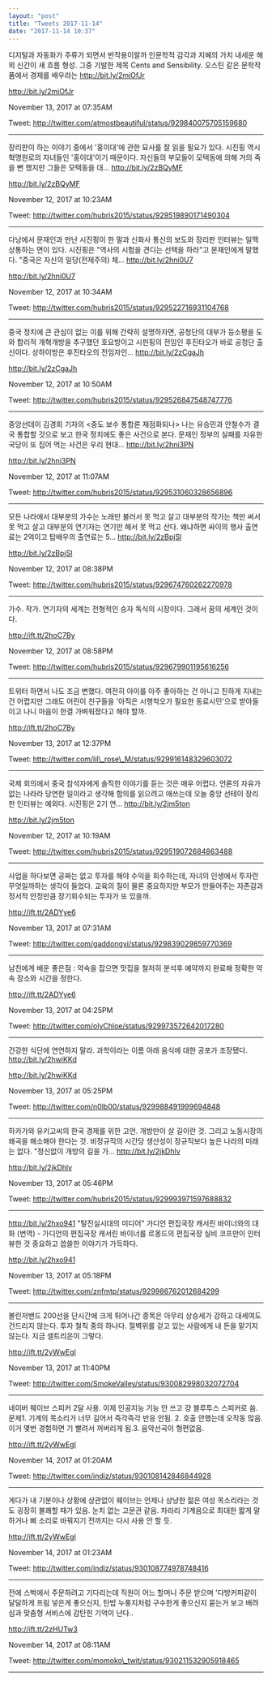 ```yaml
---
layout: "post"
title: "Tweets 2017-11-14"
date: "2017-11-14 10:37"
---
```



디지털과 자동화가 주류가 되면서 반작용이랄까 인문학적 감각과 지혜의 가치 내세운 해외 신간이 새 흐름 형성. 그중 기발한 제목 Cents and Sensibility. 오스틴 같은 문학작품에서 경제를 배우라는 http://bit.ly/2miOfJr



http://bit.ly/2miOfJr



November 13, 2017 at 07:35AM



Tweet: http://twitter.com/atmostbeautiful/status/929840075705159680



----------------------------------



장리판이 하는 이야기 중에서 '홍이대'에 관한 묘사를 잘 읽을 필요가 있다. 시진핑 역시 혁명원로의 자녀들인 '홍이대'이기 때문이다. 자신들의 부모들이 모택동에 의해 거의 죽을 뻔 했지만 그들은 모택동을 대… http://bit.ly/2zBQyMF



http://bit.ly/2zBQyMF



November 12, 2017 at 10:23AM



Tweet: http://twitter.com/hubris2015/status/929519890171490304



----------------------------------



다낭에서 문재인과 만난 시진핑이 한 말과 신화사 통신의 보도와 장리판 인터뷰는 일맥상통하는 면이 있다. 시진핑은 "역사의 시험을 견디는 선택을 하라"고 문재인에게 말했다. "중국은 자신의 일당\(전제주의\) 체… http://bit.ly/2hni0U7



http://bit.ly/2hni0U7



November 12, 2017 at 10:34AM



Tweet: http://twitter.com/hubris2015/status/929522716931104768



----------------------------------



중국 정치에 큰 관심이 없는 이를 위해 간략히 설명하자면, 공청단의 대부가 등소평을 도와 합리적 개혁개방을 추구했던 호요방이고 시핀핑의 전임인 후진타오가 바로 공청단 출신이다. 상하이방은 후진타오의 전임자인… http://bit.ly/2zCgaJh



http://bit.ly/2zCgaJh



November 12, 2017 at 10:50AM



Tweet: http://twitter.com/hubris2015/status/929526847548747776



----------------------------------



중앙선데이 김경희 기자의 &lt;중도 보수 통합론 재점화되나&gt; 나는 유승민과 안철수가 결국 통합할 것으로 보고 한국 정치에도 좋은 사건으로 본다. 문재인 정부의 실패를 자유한국당이 또 집어 먹는 사건은 우리 현대… http://bit.ly/2hni3PN



http://bit.ly/2hni3PN



November 12, 2017 at 11:07AM



Tweet: http://twitter.com/hubris2015/status/929531060328656896



----------------------------------



모든 나라에서 대부분의 가수는 노래만 불러서 못 먹고 살고 대부분의 작가는 책만 써서 못 먹고 살고 대부분의 연기자는 연기만 해서 못 먹고 산다. 왜냐하면 싸이의 행사 출연료는 2억이고 탑배우의 출연료는 5… http://bit.ly/2zBpjSl



http://bit.ly/2zBpjSl



November 12, 2017 at 08:38PM



Tweet: http://twitter.com/hubris2015/status/929674760262270978



----------------------------------



가수. 작가. 연기자의 세계는 전형적인 승자 독식의 시장이다. 그래서 꿈의 세계인 것이다.



http://ift.tt/2hoC7By



November 12, 2017 at 08:58PM



Tweet: http://twitter.com/hubris2015/status/929679901195616256



----------------------------------



트위터 하면서 나도 조금 변했다. 여전히 아이를 아주 좋아하는 건 아니고 친하게 지내는 건 어렵지만 그래도 어린이 친구들을 '아직은 시행착오가 필요한 동료시민'으로 받아들이고 나니 마음이 한결 가벼워졌다고 해야 할까.



http://ift.tt/2hoC7By



November 13, 2017 at 12:37PM



Tweet: http://twitter.com/lil\_rose\_M/status/929916148329603072



----------------------------------



국제 회의에서 중국 참석자에게 솔직한 이야기를 듣는 것은 매우 어렵다. 언론의 자유가 없는 나라라 당연한 일이라고 생각해 함의를 읽으려고 애쓰는데 오늘 중앙 선테이 장리판 인터뷰는 예외다. 시진핑은 2기 연… http://bit.ly/2jm5ton



http://bit.ly/2jm5ton



November 12, 2017 at 10:19AM



Tweet: http://twitter.com/hubris2015/status/929519072684863488



----------------------------------



사업을 하다보면 공짜는 없고 투자를 해야 수익을 회수하는데, 자녀의 인생에서 투자란 무엇일까하는 생각이 들었다. 교육의 질이 물론 중요하지만 부모가 만들어주는 자존감과 정서적 안정만큼 장기회수되는 투자가 또 있을까.



http://ift.tt/2ADYye6



November 13, 2017 at 07:31AM



Tweet: http://twitter.com/gaddongyi/status/929839029859770369



----------------------------------



남친에게 배운 좋은점 : 약속을 잡으면 맛집을 철저히 분석후 예약까지 완료해 정확한 약속 장소와 시간을 정한다.



http://ift.tt/2ADYye6



November 13, 2017 at 04:25PM



Tweet: http://twitter.com/olyChloe/status/929973572642017280



----------------------------------



건강한 식단에 연연하지 말라. 과학이라는 이름 아래 음식에 대한 공포가 조장됐다. http://bit.ly/2hwiKKd



http://bit.ly/2hwiKKd



November 13, 2017 at 05:25PM



Tweet: http://twitter.com/n0lb00/status/929988491999694848



----------------------------------



하카가와 유키고씨의 한국 경제를 위한 고언. 개방만이 살 길이란 것. 그리고 노동시장의 왜곡을 해소해야 한다는 것. 비정규직의 시간당 생산성이 정규직보다 높은 나라의 미래는 없다. "정신없이 개방의 길을 가… http://bit.ly/2jkDhlv



http://bit.ly/2jkDhlv



November 13, 2017 at 05:46PM



Tweet: http://twitter.com/hubris2015/status/929993971597688832



----------------------------------



http://bit.ly/2hxo941 "탈진실시대의 미디어" 가디언 편집국장 캐서린 바이너와의 대화 \(번역\) - 가디언의 편집국장 캐서린 바이너를 르몽드의 편집국장 실비 코프만이 인터뷰한 것 중요하고 씁쓸한 이야기가 가득하다.



http://bit.ly/2hxo941



November 13, 2017 at 05:18PM



Tweet: http://twitter.com/znfmtp/status/929986762012684299



----------------------------------



볼린저밴드 200선을 단시간에 크게 튀어나간 종목은 아무리 상승세가 강하고 대세여도 건드리지 않는다. 투자 철칙 중의 하나다. 절벽위를 걷고 있는 사람에게 내 돈을 맡기지 않는다. 지금 셀트리온이 그렇다.



http://ift.tt/2yWwEgl



November 13, 2017 at 11:40PM



Tweet: http://twitter.com/SmokeValley/status/930082998032072704



----------------------------------



네이버 웨이브 스피커 2달 사용. 이제 인공지능 기능 안 쓰고 걍 블루투스 스피커로 씀. 문제1. 기계의 목소리가 너무 길어서 즉각즉각 반응 안됨. 2. 호출 안했는데 오작동 많음. 이거 몇번 경험하면 기 빨려서 꺼버리게 됨.3. 음악선곡이 형편없음.



http://ift.tt/2yWwEgl



November 14, 2017 at 01:20AM



Tweet: http://twitter.com/indiz/status/930108142846844928



----------------------------------



게다가 내 기분이나 상황에 상관없이 웨이브는 언제나 상냥한 젊은 여성 목소리라는 것도 굉장히 불쾌할 때가 있음. 눈치 없는 고문관 같음. 차라리 기계음으로 최대한 짧게 말하거나 삐 소리로 바꿔지기 전까지는 다시 사용 안 할 듯.



http://ift.tt/2yWwEgl



November 14, 2017 at 01:23AM



Tweet: http://twitter.com/indiz/status/930108774978748416



----------------------------------



전에 스벅에서 주문하려고 기다리는데 직원이 어느 할머니 주문 받으며 '다방커피같이 달달하게 프림 넣은게 좋으신지, 탄밥 누룽지처럼 구수한게 좋으신지 묻는거 보고 배려심과 맞춤형 서비스에 감탄힌 기억이 난다..



http://ift.tt/2zHUTw3



November 14, 2017 at 08:11AM



Tweet: http://twitter.com/momoko\_twit/status/930211532905918465



----------------------------------
